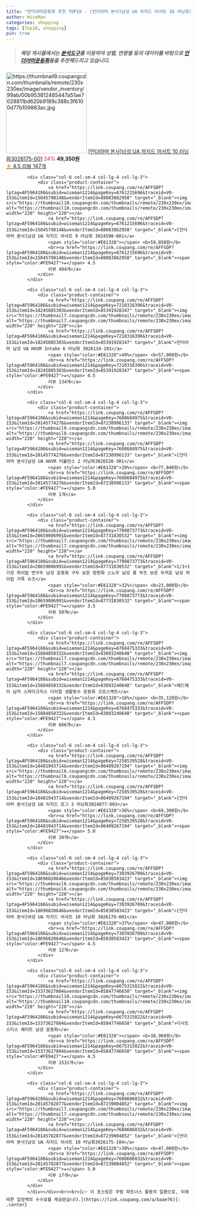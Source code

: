 ```yaml
---
title: "언더아머운동화 추천 TOP10 - [언더아머 본사]남성 UA 차지드 어서트 10 러닝화3026175-001"
author: WiseMan
categories: shopping
tags: [Top10, shopping]
pin: true
---
```


> ##### 해당 게시물에서는 [**분석도구**](https://itemscout.io/)를 이용하여 **성별**, **연령별** 등의 데이터를 바탕으로 [**언더아머운동화**](https://link.coupang.com/a/baae76)들을 추천해드리고 있습니다.
<div class="container"><div class="row">
            <div class="col-6 col-sm-4 col-lg-4 col-lg-3">
                <div class="product-container">
                    <a href="https://link.coupang.com/re/AFFSDP?lptag=AF5964186&subid=wiseman1214&pageKey=7410327739&traceid=V0-153&itemId=19198837822&vendorItemId=86316243902" target="_blank"><img src="https://thumbnail9.coupangcdn.com/thumbnails/remote/230x230ex/image/vendor_inventory/99ab/00b953812485447a51ae7028811bd620b9189c388c3f6100d77b109863ac.jpg" alt="https://thumbnail9.coupangcdn.com/thumbnails/remote/230x230ex/image/vendor_inventory/99ab/00b953812485447a51ae7028811bd620b9189c388c3f6100d77b109863ac.jpg" width="220" height="220"></a>
                    <a href="https://link.coupang.com/re/AFFSDP?lptag=AF5964186&subid=wiseman1214&pageKey=7410327739&traceid=V0-153&itemId=19198837822&vendorItemId=86316243902" target="_blank">[언더아머 본사]남성 UA 차지드 어서트 10 러닝화3026175-001</a>
                    <span style="color:#E61328">24%</span> <b>49,350원</b>
                    <br><a href="https://link.coupang.com/re/AFFSDP?lptag=AF5964186&subid=wiseman1214&pageKey=7410327739&traceid=V0-153&itemId=19198837822&vendorItemId=86316243902" target="_blank"><span style="color:#FE9427">★</span> 4.5
                    리뷰 147개</a>
                </div>
            </div>
            
            <div class="col-6 col-sm-4 col-lg-4 col-lg-3">
                <div class="product-container">
                    <a href="https://link.coupang.com/re/AFFSDP?lptag=AF5964186&subid=wiseman1214&pageKey=6761215696&traceid=V0-153&itemId=15845798148&vendorItemId=88083862958" target="_blank"><img src="https://thumbnail10.coupangcdn.com/thumbnails/remote/230x230ex/image/vendor_inventory/fc7b/f695b6d504c999eb648bce3d83cdd396cc9181a6035ce2de6d706c914e38.jpg" alt="https://thumbnail10.coupangcdn.com/thumbnails/remote/230x230ex/image/vendor_inventory/fc7b/f695b6d504c999eb648bce3d83cdd396cc9181a6035ce2de6d706c914e38.jpg" width="220" height="220"></a>
                    <a href="https://link.coupang.com/re/AFFSDP?lptag=AF5964186&subid=wiseman1214&pageKey=6761215696&traceid=V0-153&itemId=15845798148&vendorItemId=88083862958" target="_blank">[언더아머 본사]남성 UA 차지드 어서트 9 러닝화 3024590-001</a>
                    <span style="color:#E61328"></span> <b>59,850원</b>
                    <br><a href="https://link.coupang.com/re/AFFSDP?lptag=AF5964186&subid=wiseman1214&pageKey=6761215696&traceid=V0-153&itemId=15845798148&vendorItemId=88083862958" target="_blank"><span style="color:#FE9427">★</span> 4.5
                    리뷰 404개</a>
                </div>
            </div>
            
            <div class="col-6 col-sm-4 col-lg-4 col-lg-3">
                <div class="product-container">
                    <a href="https://link.coupang.com/re/AFFSDP?lptag=AF5964186&subid=wiseman1214&pageKey=7210316396&traceid=V0-153&itemId=18245085303&vendorItemId=85391928347" target="_blank"><img src="https://thumbnail7.coupangcdn.com/thumbnails/remote/230x230ex/image/vendor_inventory/e18e/4d09fc0b339fbe0bec84b886fd37af6878b6f119099b7f49cbfe94088b4a.png" alt="https://thumbnail7.coupangcdn.com/thumbnails/remote/230x230ex/image/vendor_inventory/e18e/4d09fc0b339fbe0bec84b886fd37af6878b6f119099b7f49cbfe94088b4a.png" width="220" height="220"></a>
                    <a href="https://link.coupang.com/re/AFFSDP?lptag=AF5964186&subid=wiseman1214&pageKey=7210316396&traceid=V0-153&itemId=18245085303&vendorItemId=85391928347" target="_blank">언더아머 남성 UA HOVR Intake 6 러닝화 3026134-101</a>
                    <span style="color:#E61328">49%</span> <b>57,000원</b>
                    <br><a href="https://link.coupang.com/re/AFFSDP?lptag=AF5964186&subid=wiseman1214&pageKey=7210316396&traceid=V0-153&itemId=18245085303&vendorItemId=85391928347" target="_blank"><span style="color:#FE9427">★</span> 4.5
                    리뷰 134개</a>
                </div>
            </div>
            
            <div class="col-6 col-sm-4 col-lg-4 col-lg-3">
                <div class="product-container">
                    <a href="https://link.coupang.com/re/AFFSDP?lptag=AF5964186&subid=wiseman1214&pageKey=7608684975&traceid=V0-153&itemId=20145774276&vendorItemId=87238996133" target="_blank"><img src="https://thumbnail8.coupangcdn.com/thumbnails/remote/230x230ex/image/vendor_inventory/10f5/c12f3f366107051ab198837b0d346b8d23c8e40e4f19b420f8981d5f0dc1.jpg" alt="https://thumbnail8.coupangcdn.com/thumbnails/remote/230x230ex/image/vendor_inventory/10f5/c12f3f366107051ab198837b0d346b8d23c8e40e4f19b420f8981d5f0dc1.jpg" width="220" height="220"></a>
                    <a href="https://link.coupang.com/re/AFFSDP?lptag=AF5964186&subid=wiseman1214&pageKey=7608684975&traceid=V0-153&itemId=20145774276&vendorItemId=87238996133" target="_blank">[언더아머 본사]남성 UA HOVR 터뷸런스 2 러닝화3026520-301</a>
                    <span style="color:#E61328">20%</span> <b>77,840원</b>
                    <br><a href="https://link.coupang.com/re/AFFSDP?lptag=AF5964186&subid=wiseman1214&pageKey=7608684975&traceid=V0-153&itemId=20145774276&vendorItemId=87238996133" target="_blank"><span style="color:#FE9427">★</span> 5.0
                    리뷰 1개</a>
                </div>
            </div>
            
            <div class="col-6 col-sm-4 col-lg-4 col-lg-3">
                <div class="product-container">
                    <a href="https://link.coupang.com/re/AFFSDP?lptag=AF5964186&subid=wiseman1214&pageKey=7708873773&traceid=V0-153&itemId=20659006991&vendorItemId=87731830532" target="_blank"><img src="https://thumbnail7.coupangcdn.com/thumbnails/remote/230x230ex/image/vendor_inventory/136d/8d16662f8fab78fffdd7114fa8a5764b08cd1bbba142c4e261122dee9caa.jpg" alt="https://thumbnail7.coupangcdn.com/thumbnails/remote/230x230ex/image/vendor_inventory/136d/8d16662f8fab78fffdd7114fa8a5764b08cd1bbba142c4e261122dee9caa.jpg" width="220" height="220"></a>
                    <a href="https://link.coupang.com/re/AFFSDP?lptag=AF5964186&subid=wiseman1214&pageKey=7708873773&traceid=V0-153&itemId=20659006991&vendorItemId=87731830532" target="_blank">1/1+1 기모 하이탑 면구두 남성 운동화 구두 보온 방한화 스노우 남성 롱 부츠 보온 두꺼운 남성 하이탑 가죽 슈즈</a>
                    <span style="color:#E61328">32%</span> <b>23,000원</b>
                    <br><a href="https://link.coupang.com/re/AFFSDP?lptag=AF5964186&subid=wiseman1214&pageKey=7708873773&traceid=V0-153&itemId=20659006991&vendorItemId=87731830532" target="_blank"><span style="color:#FE9427">★</span> 3.5
                    리뷰 50개</a>
                </div>
            </div>
            
            <div class="col-6 col-sm-4 col-lg-4 col-lg-3">
                <div class="product-container">
                    <a href="https://link.coupang.com/re/AFFSDP?lptag=AF5964186&subid=wiseman1214&pageKey=6768475333&traceid=V0-153&itemId=15884858332&vendorItemId=83093240648" target="_blank"><img src="https://thumbnail7.coupangcdn.com/thumbnails/remote/230x230ex/image/vendor_inventory/2ead/6eff640b089ed02bc67be6aa7072e3e6461b9b429b2b7504d3df88bce529.jpg" alt="https://thumbnail7.coupangcdn.com/thumbnails/remote/230x230ex/image/vendor_inventory/2ead/6eff640b089ed02bc67be6aa7072e3e6461b9b429b2b7504d3df88bce529.jpg" width="220" height="220"></a>
                    <a href="https://link.coupang.com/re/AFFSDP?lptag=AF5964186&subid=wiseman1214&pageKey=6768475333&traceid=V0-153&itemId=15884858332&vendorItemId=83093240648" target="_blank">헤드웨이 남자 스파이크리스 다이얼 생활방수 운동화 크로스액트</a>
                    <span style="color:#E61328">16%</span> <b>35,120원</b>
                    <br><a href="https://link.coupang.com/re/AFFSDP?lptag=AF5964186&subid=wiseman1214&pageKey=6768475333&traceid=V0-153&itemId=15884858332&vendorItemId=83093240648" target="_blank"><span style="color:#FE9427">★</span> 4.5
                    리뷰 666개</a>
                </div>
            </div>
            
            <div class="col-6 col-sm-4 col-lg-4 col-lg-3">
                <div class="product-container">
                    <a href="https://link.coupang.com/re/AFFSDP?lptag=AF5964186&subid=wiseman1214&pageKey=7258539528&traceid=V0-153&itemId=18481943714&vendorItemId=86409267194" target="_blank"><img src="https://thumbnail6.coupangcdn.com/thumbnails/remote/230x230ex/image/vendor_inventory/9a3e/23aad16af96c24ecfb61221bf7ea4c73179e9f4e9e7187ba29799b6039a7.jpg" alt="https://thumbnail6.coupangcdn.com/thumbnails/remote/230x230ex/image/vendor_inventory/9a3e/23aad16af96c24ecfb61221bf7ea4c73179e9f4e9e7187ba29799b6039a7.jpg" width="220" height="220"></a>
                    <a href="https://link.coupang.com/re/AFFSDP?lptag=AF5964186&subid=wiseman1214&pageKey=7258539528&traceid=V0-153&itemId=18481943714&vendorItemId=86409267194" target="_blank">[언더아머 본사]남성 UA 차지드 로그 3 러닝화3024877-003</a>
                    <span style="color:#E61328">36%</span> <b>69,300원</b>
                    <br><a href="https://link.coupang.com/re/AFFSDP?lptag=AF5964186&subid=wiseman1214&pageKey=7258539528&traceid=V0-153&itemId=18481943714&vendorItemId=86409267194" target="_blank"><span style="color:#FE9427">★</span> 5.0
                    리뷰 20개</a>
                </div>
            </div>
            
            <div class="col-6 col-sm-4 col-lg-4 col-lg-3">
                <div class="product-container">
                    <a href="https://link.coupang.com/re/AFFSDP?lptag=AF5964186&subid=wiseman1214&pageKey=7303926709&traceid=V0-153&itemId=18696820646&vendorItemId=85830583423" target="_blank"><img src="https://thumbnail6.coupangcdn.com/thumbnails/remote/230x230ex/image/vendor_inventory/2dcd/fe691ac13385aef1464d93ac49ee94afa5f519a5151ef326a76e879d10a2.jpg" alt="https://thumbnail6.coupangcdn.com/thumbnails/remote/230x230ex/image/vendor_inventory/2dcd/fe691ac13385aef1464d93ac49ee94afa5f519a5151ef326a76e879d10a2.jpg" width="220" height="220"></a>
                    <a href="https://link.coupang.com/re/AFFSDP?lptag=AF5964186&subid=wiseman1214&pageKey=7303926709&traceid=V0-153&itemId=18696820646&vendorItemId=85830583423" target="_blank">[언더아머 본사]여성 UA 차지드 어서트 10 러닝화 3026179-001</a>
                    <span style="color:#E61328">37%</span> <b>47,000원</b>
                    <br><a href="https://link.coupang.com/re/AFFSDP?lptag=AF5964186&subid=wiseman1214&pageKey=7303926709&traceid=V0-153&itemId=18696820646&vendorItemId=85830583423" target="_blank"><span style="color:#FE9427">★</span> 4.5
                    리뷰 12개</a>
                </div>
            </div>
            
            <div class="col-6 col-sm-4 col-lg-4 col-lg-3">
                <div class="product-container">
                    <a href="https://link.coupang.com/re/AFFSDP?lptag=AF5964186&subid=wiseman1214&pageKey=6675315822&traceid=V0-153&itemId=15373627804&vendorItemId=85847746650" target="_blank"><img src="https://thumbnail10.coupangcdn.com/thumbnails/remote/230x230ex/image/vendor_inventory/1e36/42db036d1c890577bec196132fe7b8239408a12d132fa38090ef642863c1.jpg" alt="https://thumbnail10.coupangcdn.com/thumbnails/remote/230x230ex/image/vendor_inventory/1e36/42db036d1c890577bec196132fe7b8239408a12d132fa38090ef642863c1.jpg" width="220" height="220"></a>
                    <a href="https://link.coupang.com/re/AFFSDP?lptag=AF5964186&subid=wiseman1214&pageKey=6675315822&traceid=V0-153&itemId=15373627804&vendorItemId=85847746650" target="_blank">디사트 스티스 웨이트 남성 운동화</a>
                    <span style="color:#E61328"></span> <b>38,960원</b>
                    <br><a href="https://link.coupang.com/re/AFFSDP?lptag=AF5964186&subid=wiseman1214&pageKey=6675315822&traceid=V0-153&itemId=15373627804&vendorItemId=85847746650" target="_blank"><span style="color:#FE9427">★</span> 4.5
                    리뷰 1531개</a>
                </div>
            </div>
            
            <div class="col-6 col-sm-4 col-lg-4 col-lg-3">
                <div class="product-container">
                    <a href="https://link.coupang.com/re/AFFSDP?lptag=AF5964186&subid=wiseman1214&pageKey=7608686832&traceid=V0-153&itemId=20145782877&vendorItemId=87239004852" target="_blank"><img src="https://thumbnail7.coupangcdn.com/thumbnails/remote/230x230ex/image/vendor_inventory/b1bc/15bd6f7f32903690cea637844a739be00868bb6acdca6bed27ab61fa0918.jpg" alt="https://thumbnail7.coupangcdn.com/thumbnails/remote/230x230ex/image/vendor_inventory/b1bc/15bd6f7f32903690cea637844a739be00868bb6acdca6bed27ab61fa0918.jpg" width="220" height="220"></a>
                    <a href="https://link.coupang.com/re/AFFSDP?lptag=AF5964186&subid=wiseman1214&pageKey=7608686832&traceid=V0-153&itemId=20145782877&vendorItemId=87239004852" target="_blank">[언더아머 본사]남성 UA 차지드 어서트 10 러닝화3026175-104</a>
                    <span style="color:#E61328">30%</span> <b>47,000원</b>
                    <br><a href="https://link.coupang.com/re/AFFSDP?lptag=AF5964186&subid=wiseman1214&pageKey=7608686832&traceid=V0-153&itemId=20145782877&vendorItemId=87239004852" target="_blank"><span style="color:#FE9427">★</span> 5.0
                    리뷰 17개</a>
                </div>
            </div>
            </div></div><br><br>[👉 이 포스팅은 쿠팡 파트너스 활동의 일환으로, 이에 따른 일정액의 수수료를 제공받습니다.](https://link.coupang.com/a/baae76){: .center}